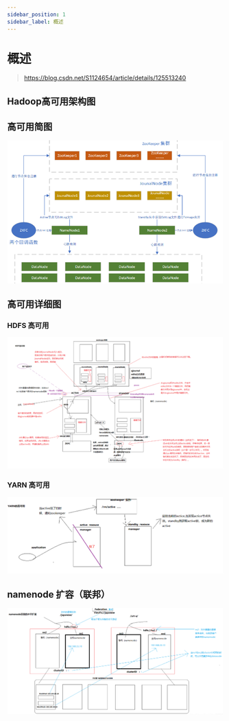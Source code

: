 ```yaml
---
sidebar_position: 1
sidebar_label: 概述
---
```


# 概述

> https://blog.csdn.net/S1124654/article/details/125513240

## Hadoop高可用架构图

## 高可用简图

![简图](./img/jiandanhdfsgaokeyong.png) 

## 高可用详细图

### HDFS 高可用

![详细图](./img/hdfsgaokeyong1.png)

### YARN 高可用

![详细图](./img/yarngaokeyong.png)

## namenode 扩容（联邦）

![详细图](./img/namenodeshuipingkuorong.png)


